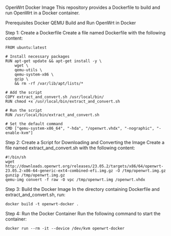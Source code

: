 OpenWrt Docker Image
This repository provides a Dockerfile to build and run OpenWrt in a Docker container.

Prerequisites
Docker
QEMU
Build and Run OpenWrt in Docker

Step 1: Create a Dockerfile
Create a file named Dockerfile with the following content:

```
FROM ubuntu:latest

# Install necessary packages
RUN apt-get update && apt-get install -y \
    wget \
    qemu-utils \
    qemu-system-x86 \
    gzip \
    && rm -rf /var/lib/apt/lists/*

# Add the script
COPY extract_and_convert.sh /usr/local/bin/
RUN chmod +x /usr/local/bin/extract_and_convert.sh

# Run the script
RUN /usr/local/bin/extract_and_convert.sh

# Set the default command
CMD ["qemu-system-x86_64", "-hda", "/openwrt.vhdx", "-nographic", "-enable-kvm"]
```

Step 2: Create a Script for Downloading and Converting the Image
Create a file named extract_and_convert.sh with the following content:

```
#!/bin/sh
wget http://downloads.openwrt.org/releases/23.05.2/targets/x86/64/openwrt-23.05.2-x86-64-generic-ext4-combined-efi.img.gz -O /tmp/openwrt.img.gz
gunzip /tmp/openwrt.img.gz
qemu-img convert -f raw -O vpc /tmp/openwrt.img /openwrt.vhdx
```

Step 3: Build the Docker Image
In the directory containing Dockerfile and extract_and_convert.sh, run:

```
docker build -t openwrt-docker .
```

Step 4: Run the Docker Container
Run the following command to start the container:

```
docker run --rm -it --device /dev/kvm openwrt-docker
```
